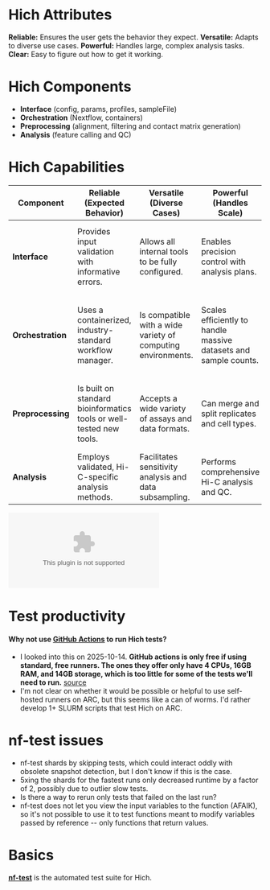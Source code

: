 # Hich Attributes
**Reliable:** Ensures the user gets the behavior they expect.
**Versatile:** Adapts to diverse use cases.
**Powerful:** Handles large, complex analysis tasks.
**Clear:** Easy to figure out how to get it working.
# Hich Components
+ **Interface** (config, params, profiles, sampleFile)
+ **Orchestration** (Nextflow, containers)
+ **Preprocessing** (alignment, filtering and contact matrix generation)
+ **Analysis** (feature calling and QC)
# Hich Capabilities
| **Component**     | **Reliable (Expected Behavior)**                                    | **Versatile (Diverse Cases)**                                | **Powerful (Handles Scale)**                                     | **Clear (Easy to Understand)**                                        |
| ----------------- | ------------------------------------------------------------------- | ------------------------------------------------------------ | ---------------------------------------------------------------- | --------------------------------------------------------------------- |
| **Interface**     | Provides input validation with informative errors.                  | Allows all internal tools to be fully configured.            | Enables precision control with analysis plans.                   | Offers a zero-install experience with declarative sample attributes.  |
| **Orchestration** | Uses a containerized, industry-standard workflow manager.           | Is compatible with a wide variety of computing environments. | Scales efficiently to handle massive datasets and sample counts. | Makes pipeline steps, inputs, and outputs predictable and observable. |
| **Preprocessing** | Is built on standard bioinformatics tools or well-tested new tools. | Accepts a wide variety of assays and data formats.           | Can merge and split replicates and cell types.                   | Auto-generates resource files to minimize user setup work.            |
| **Analysis**      | Employs validated, Hi-C-specific analysis methods.                  | Facilitates sensitivity analysis and data subsampling.       | Performs comprehensive Hi-C analysis and QC.                     | Generates interactive, detailed, GUI-based QC reports.                |
![tests](Tests/TEST_MATRIX.csv)

# Test productivity
#### Why not use [GitHub Actions](https://docs.github.com/en/actions/get-started/understand-github-actions) to run Hich tests?
* I looked into this on 2025-10-14. **GitHub actions is only free if using standard, free runners. The ones they offer only have 4 CPUs, 16GB RAM, and 14GB storage, which is too little for some of the tests we'll need to run.** [source](https://docs.github.com/en/actions/how-tos/write-workflows/choose-where-workflows-run/choose-the-runner-for-a-job#standard-github-hosted-runners-for-public-repositories)
* I'm not clear on whether it would be possible or helpful to use self-hosted runners on ARC, but this seems like a can of worms. I'd rather develop 1+ SLURM scripts that test Hich on ARC.
# nf-test issues
* nf-test shards by skipping tests, which could interact oddly with obsolete snapshot detection, but I don't know if this is the case.
* 5xing the shards for the fastest runs only decreased runtime by a factor of 2, possibly due to outlier slow tests.
* Is there a way to rerun only tests that failed on the last run?
* nf-test does not let you view the input variables to the function (AFAIK), so it's not possible to use it to test functions meant to modify variables passed by reference -- only functions that return values.
# Basics

[**nf-test**](https://www.nf-test.com/) is the automated test suite for Hich.